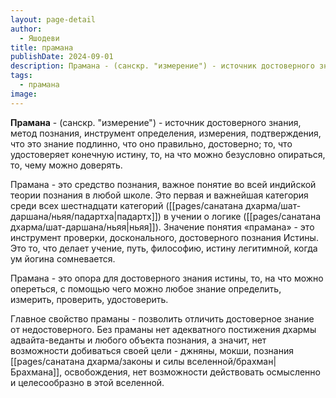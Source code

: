 ```yaml
---
layout: page-detail
author:
  - Яшодеви
title: прамана
publishDate: 2024-09-01
description: Прамана - (санскр. "измерение") - источник достоверного знания, метод познания, инструмент определения, измерения, подтверждения, что это знание подлинно, что оно правильно, достоверно; то, что удостоверяет конечную истину, то, на что можно безусловно опираться, то, чему можно доверять.
tags:
  - прамана
image:
---
```

**Прамана** - (санскр. "измерение") - источник достоверного знания, метод познания, инструмент определения, измерения, подтверждения, что это знание подлинно, что оно правильно, достоверно; то, что удостоверяет конечную истину, то, на что можно безусловно опираться, то, чему можно доверять.

Прамана - это средство познания, важное понятие во всей индийской теории познания в любой школе. Это первая и важнейшая категория среди всех шестнадцати категорий ([[pages/санатана дхарма/шат-даршана/ньяя/падартха|падартх]]) в учении о логике ([[pages/санатана дхарма/шат-даршана/ньяя|ньяя]]). Значение понятия «прамана» - это инструмент проверки, досконального, достоверного познания Истины. Это то, что делает учение, путь, философию, истину легитимной, когда ум йогина сомневается. 

Прамана - это опора для достоверного знания истины, то, на что можно опереться, с помощью чего можно любое знание определить, измерить, проверить, удостоверить.

Главное свойство праманы - позволить отличить достоверное знание от недостоверного. Без праманы нет адекватного постижения дхармы адвайта-веданты и любого объекта познания, а значит, нет возможности добиваться своей цели - джняны, мокши, познания [[pages/санатана дхарма/законы и силы вселенной/брахман|Брахмана]], освобождения, нет возможности действовать осмысленно и целесообразно в этой вселенной.


